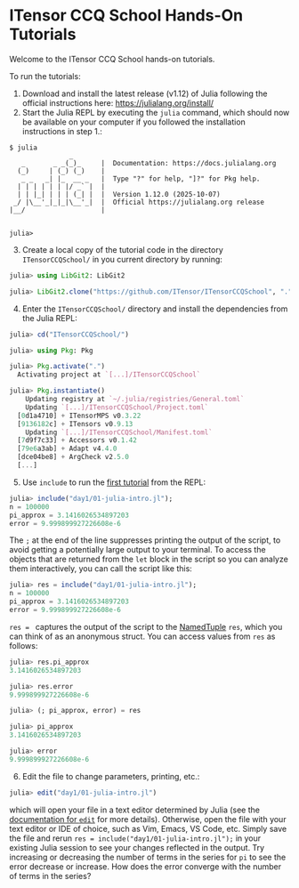 # ITensor CCQ School Hands-On Tutorials

Welcome to the ITensor CCQ School hands-on tutorials.

To run the tutorials:

1. Download and install the latest release (v1.12) of Julia following the official
instructions here: https://julialang.org/install/
2. Start the Julia REPL by executing the `julia` command, which should now be available on
your computer if you followed the installation instructions in step 1.:
```
$ julia
               _
   _       _ _(_)_     |  Documentation: https://docs.julialang.org
  (_)     | (_) (_)    |
   _ _   _| |_  __ _   |  Type "?" for help, "]?" for Pkg help.
  | | | | | | |/ _` |  |
  | | |_| | | | (_| |  |  Version 1.12.0 (2025-10-07)
 _/ |\__'_|_|_|\__'_|  |  Official https://julialang.org release
|__/                   |


julia>
```
3. Create a local copy of the tutorial code in the directory `ITensorCCQSchool/` in you
current directory by running:
```julia
julia> using LibGit2: LibGit2

julia> LibGit2.clone("https://github.com/ITensor/ITensorCCQSchool", ".")
```
4. Enter the `ITensorCCQSchool/` directory and install the dependencies from the Julia REPL:
```julia
julia> cd("ITensorCCQSchool/")

julia> using Pkg: Pkg

julia> Pkg.activate(".")
  Activating project at `[...]/ITensorCCQSchool`

julia> Pkg.instantiate()
    Updating registry at `~/.julia/registries/General.toml`
    Updating `[...]/ITensorCCQSchool/Project.toml`
  [0d1a4710] + ITensorMPS v0.3.22
  [9136182c] + ITensors v0.9.13
    Updating `[...]/ITensorCCQSchool/Manifest.toml`
  [7d9f7c33] + Accessors v0.1.42
  [79e6a3ab] + Adapt v4.4.0
  [dce04be8] + ArgCheck v2.5.0
  [...]
```
5. Use `include` to run the
[first tutorial](https://github.com/ITensor/ITensorCCQSchool/blob/main/day1/01-julia-intro.jl)
from the REPL:
```julia
julia> include("day1/01-julia-intro.jl");
n = 100000
pi_approx = 3.1416026534897203
error = 9.999899927226608e-6
```
The `;` at the end of the line suppresses printing the output of the script, to avoid
getting a potentially large output to your terminal. To access the objects that are
returned from the `let` block in the script so you can analyze them interactively, you
can call the script like this:
```julia
julia> res = include("day1/01-julia-intro.jl");
n = 100000
pi_approx = 3.1416026534897203
error = 9.999899927226608e-6
```
`res = ` captures the output of the script to the
[NamedTuple](https://docs.julialang.org/en/v1/base/base/#Core.NamedTuple) `res`, which you
can think of as an anonymous struct. You can access values from `res` as follows:
```julia
julia> res.pi_approx
3.1416026534897203

julia> res.error
9.999899927226608e-6

julia> (; pi_approx, error) = res

julia> pi_approx
3.1416026534897203

julia> error
9.999899927226608e-6
```
6. Edit the file to change parameters, printing, etc.:
```julia
julia> edit("day1/01-julia-intro.jl")
```
which will open your file in a text editor determined by Julia (see the
[documentation for `edit`](https://docs.julialang.org/en/v1/stdlib/InteractiveUtils/#InteractiveUtils.edit-Tuple{AbstractString,%20Integer})
for more details). Otherwise, open the file with your text editor or IDE of choice, such as
Vim, Emacs, VS Code, etc. Simply save the file and rerun
`res = include("day1/01-julia-intro.jl");` in your existing Julia session to see your changes
reflected in the output. Try increasing or decreasing the number of terms in the series for `pi`
to see the error decrease or increase. How does the error converge with the number of terms
in the series?
